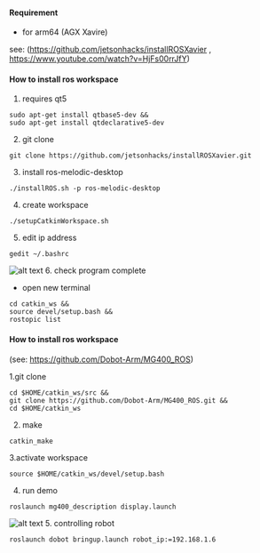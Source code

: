 
#### Requirement 
- for arm64 (AGX Xavire)

see: (https://github.com/jetsonhacks/installROSXavier ,
https://www.youtube.com/watch?v=HjFs00rrJfY)


#### How to install ros workspace
1. requires qt5
```
sudo apt-get install qtbase5-dev &&
sudo apt-get install qtdeclarative5-dev
```
2. git clone
```
git clone https://github.com/jetsonhacks/installROSXavier.git
```
3. install ros-melodic-desktop
```
./installROS.sh -p ros-melodic-desktop
```
4. create workspace
```
./setupCatkinWorkspace.sh
```
5. edit ip address
```
gedit ~/.bashrc
```
![alt text](https://github.com/NMB-MIC/utils/blob/main/jetson/dobot/ros/edit_ip.JPG)
6. check program complete
- open new terminal
```
cd catkin_ws &&
source devel/setup.bash &&
rostopic list
```


#### How to install ros workspace
(see: https://github.com/Dobot-Arm/MG400_ROS)

1.git clone 
```
cd $HOME/catkin_ws/src &&
git clone https://github.com/Dobot-Arm/MG400_ROS.git &&
cd $HOME/catkin_ws
```
2. make
```
catkin_make
```
3.activate workspace
```
source $HOME/catkin_ws/devel/setup.bash
```
4. run demo
```
roslaunch mg400_description display.launch
```
![alt text](https://github.com/NMB-MIC/utils/blob/main/jetson/dobot/ros/demo.JPG)
5. controlling robot
```
roslaunch dobot bringup.launch robot_ip:=192.168.1.6
```
